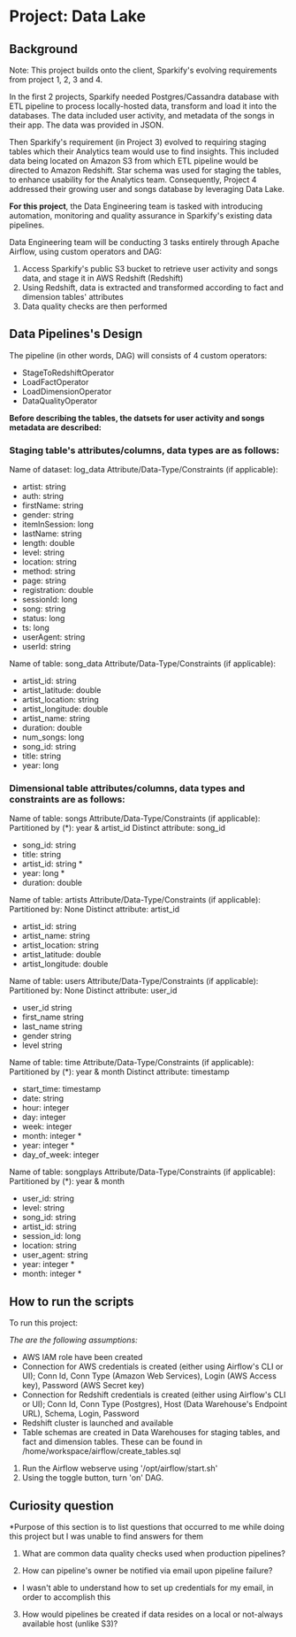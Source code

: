 # Project: Data Lake

## Background

Note: This project builds onto the client, Sparkify's evolving requirements from project 1, 2, 3 and 4.

In the first 2 projects, Sparkify needed Postgres/Cassandra database with ETL pipeline to process locally-hosted data, transform and load it into the databases. The data included user activity, and metadata of the songs in their app. The data was provided in JSON.

Then Sparkify's requirement (in Project 3) evolved to requiring staging tables which their Analytics team would use to find insights. This included data being located on Amazon S3 from which ETL pipeline would be directed to Amazon Redshift. Star schema was used for staging the tables, to enhance usability for the Analytics team. Consequently, Project 4 addressed their growing user and songs database by leveraging Data Lake.

**For this project**, the Data Engineering team is tasked with introducing automation, monitoring and quality assurance in Sparkify's existing data pipelines. 

Data Engineering team will be conducting 3 tasks entirely through Apache Airflow, using custom operators and DAG: 

1. Access Sparkify's public S3 bucket to retrieve user activity and songs data, and stage it in AWS Redshift (Redshift)
2. Using Redshift, data is extracted and transformed according to fact and dimension tables' attributes
3. Data quality checks are then performed 

## Data Pipelines's Design 

The pipeline (in other words, DAG) will consists of 4 custom operators:
- StageToRedshiftOperator
- LoadFactOperator
- LoadDimensionOperator
- DataQualityOperator

**Before describing the tables, the datsets for user activity and songs metadata are described:**

### Staging table's attributes/columns, data types are as follows:

Name of dataset: log_data
Attribute/Data-Type/Constraints (if applicable):

- artist: string
- auth: string
- firstName: string
- gender: string
- itemInSession: long
- lastName: string
- length: double
- level: string
- location: string
- method: string
- page: string 
- registration: double 
- sessionId: long 
- song: string
- status: long 
- ts: long
- userAgent: string
- userId: string 

Name of table: song_data
Attribute/Data-Type/Constraints (if applicable):

- artist_id: string
- artist_latitude: double 
- artist_location: string 
- artist_longitude: double
- artist_name: string
- duration: double
- num_songs: long
- song_id: string
- title: string
- year: long

### Dimensional table attributes/columns, data types and constraints are as follows:

Name of table: songs
Attribute/Data-Type/Constraints (if applicable):
Partitioned by (\*): year & artist_id
Distinct attribute: song_id

- song_id: string
- title: string
- artist_id: string \*
- year: long \*
- duration: double 

Name of table: artists
Attribute/Data-Type/Constraints (if applicable):
Partitioned by: None
Distinct attribute: artist_id

- artist_id: string
- artist_name: string
- artist_location: string 
- artist_latitude: double 
- artist_longitude: double

Name of table: users
Attribute/Data-Type/Constraints (if applicable):
Partitioned by: None
Distinct attribute: user_id

- user_id string 
- first_name string 
- last_name string 
- gender string 
- level string 

Name of table: time
Attribute/Data-Type/Constraints (if applicable):
Partitioned by (\*): year & month
Distinct attribute: timestamp

- start_time: timestamp
- date: string
- hour: integer 
- day: integer 
- week: integer 
- month: integer \*
- year: integer \*
- day_of_week: integer 

Name of table: songplays
Attribute/Data-Type/Constraints (if applicable):
Partitioned by (\*): year & month

- user_id: string
- level: string
- song_id: string 
- artist_id: string 
- session_id: long 
- location: string
- user_agent: string
- year: integer \*
- month: integer \*

## How to run the scripts

To run this project:

*The are the following assumptions:*
- AWS IAM role have been created
- Connection for AWS credentials is created (either using Airflow's CLI or UI); Conn Id, Conn Type (Amazon Web Services), Login (AWS Access key), Password (AWS Secret key) 
- Connection for Redshift credentials is created (either using Airflow's CLI or UI); Conn Id, Conn Type (Postgres), Host (Data Warehouse's Endpoint URL), Schema, Login, Password
- Redshift cluster is launched and available
- Table schemas are created in Data Warehouses for staging tables, and fact and dimension tables. These can be found in /home/workspace/airflow/create_tables.sql

1. Run the Airflow webserve using '/opt/airflow/start.sh'
1. Using the toggle button, turn 'on' DAG.

## Curiosity question
 *Purpose of this section is to list questions that occurred to me while doing this project but I was unable to find answers for them
 
1. What are common data quality checks used when production pipelines?

2. How can pipeline's owner be notified via email upon pipeline failure?
- I wasn't able to understand how to set up credentials for my email, in order to accomplish this

3. How would pipelines be created if data resides on a local or not-always available host (unlike S3)?
